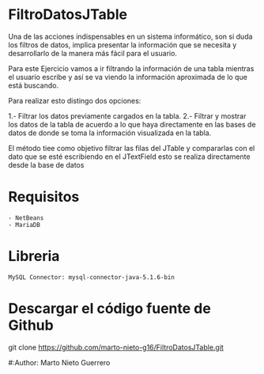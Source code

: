 # FiltroDatosJTable

Una de las acciones indispensables en un sistema informático, son si duda los filtros de datos, implica presentar la información que  se necesita y desarrollarlo de la manera más fácil para el usuario.

Para este Ejercicio vamos a ir  filtrando la información de una tabla mientras el usuario escribe y así se va viendo la información aproximada de lo que está buscando.

 Para realizar esto distingo dos opciones:

1.- Filtrar los datos previamente cargados en la tabla.
2.- Filtrar y mostrar los datos de la tabla de acuerdo a lo que haya directamente en las bases de datos de donde se toma la información visualizada en la tabla.

El método tiee como objetivo filtrar las filas del JTable y compararlas  con el dato que se esté escribiendo en el JTextField esto se realiza directamente desde la base de datos

# Requisitos
	- NetBeans
	- MariaDB

# Libreria
	MySQL Connector: mysql-connector-java-5.1.6-bin


# Descargar el código fuente de Github
git clone  https://github.com/marto-nieto-g16/FiltroDatosJTable.git

#:Author: Marto Nieto Guerrero